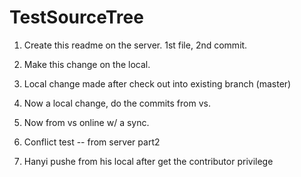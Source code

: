 TestSourceTree
==============

1) Create this readme on the server. 1st file, 2nd commit.

2) Make this change on the local.

3) Local change made after check out into existing branch (master)

4) Now a local change, do the commits from vs.

5) Now from vs online w/ a sync.

6) Conflict test -- from server part2

7) Hanyi pushe from his local after get the contributor privilege
